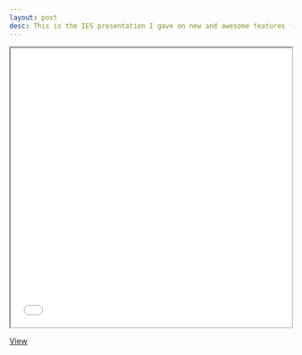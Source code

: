 ```yaml
---
layout: post
desc: This is the IES presentation I gave on new and awesome features found in latest standards of C++.
---
```


<iframe style='border-color: #cec8c8;' scrolling='no' src="{{site.url}}/assets/slides/ies/index.html" height="500" width="100%"></iframe>

<a class='open-button' target='_blank' href='{{site.url}}/assets/slides/ies/index.html'>View</a>